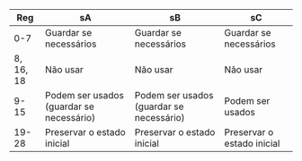 |Reg| sA |sB    | sC  |
| --- | --- | --- | --- |
|0-7|Guardar se necessários|Guardar se necessários|Guardar se necessários|
|8, 16, 18| Não usar|Não usar|Não usar|
|9-15|Podem ser usados (guardar se necessário)|Podem ser usados (guardar se necessário)|Podem ser usados|
|19-28|Preservar o estado inicial|Preservar o estado inicial|Preservar o estado inicial|